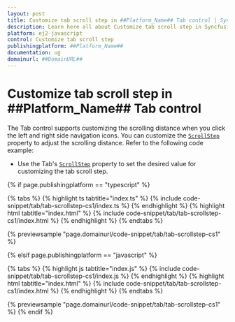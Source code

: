 ```yaml
---
layout: post
title: Customize tab scroll step in ##Platform_Name## Tab control | Syncfusion
description: Learn here all about Customize tab scroll step in Syncfusion ##Platform_Name## Tab control of Syncfusion Essential JS 2 and more.
platform: ej2-javascript
control: Customize tab scroll step 
publishingplatform: ##Platform_Name##
documentation: ug
domainurl: ##DomainURL##
---
```


# Customize tab scroll step in ##Platform_Name## Tab control

The Tab control supports customizing the scrolling distance when you click the left and right side navigation icons. You can customize the [`ScrollStep`](../../api/toolbar/item#scrollstep) property to adjust the scrolling distance. Refer to the following code example:

* Use the Tab's [`ScrollStep`](../../api/toolbar/item#scrollstep) property to set the desired value for customizing the tab scroll step.

{% if page.publishingplatform == "typescript" %}

{% tabs %}
{% highlight ts tabtitle="index.ts" %}
{% include code-snippet/tab/tab-scrollstep-cs1/index.ts %}
{% endhighlight %}
{% highlight html tabtitle="index.html" %}
{% include code-snippet/tab/tab-scrollstep-cs1/index.html %}
{% endhighlight %}
{% endtabs %}
        
{% previewsample "page.domainurl/code-snippet/tab/tab-scrollstep-cs1" %}

{% elsif page.publishingplatform == "javascript" %}

{% tabs %}
{% highlight js tabtitle="index.js" %}
{% include code-snippet/tab/tab-scrollstep-cs1/index.js %}
{% endhighlight %}
{% highlight html tabtitle="index.html" %}
{% include code-snippet/tab/tab-scrollstep-cs1/index.html %}
{% endhighlight %}
{% endtabs %}

{% previewsample "page.domainurl/code-snippet/tab/tab-scrollstep-cs1" %}
{% endif %}
